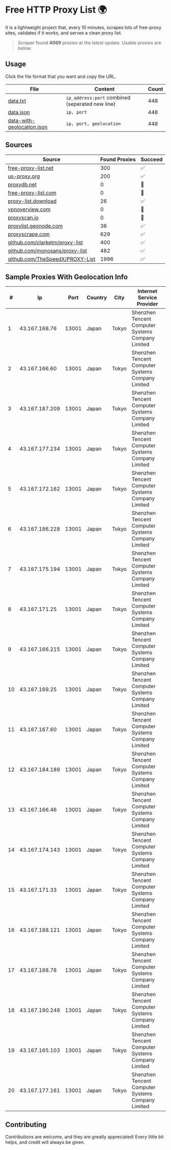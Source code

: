 
# Free HTTP Proxy List 🌍

It is a lightweight project that, every 10 minutes, scrapes lots of free-proxy sites, validates if it works, and serves a clean proxy list.


> Scraper found **4069** proxies at the latest update. Usable proxies are below.

## Usage

Click the file format that you want and copy the URL.


|File|Content|Count|
|----|-------|-----|
|[data.txt](https://raw.githubusercontent.com/themiralay/Proxy-List-World/master/data.txt)|`ip_address:port` combined (seperated new line)|448|
|[data.json](https://raw.githubusercontent.com/themiralay/Proxy-List-World/master/data.json)|`ip, port`|448|
|[data-with-geolocation.json](https://raw.githubusercontent.com/themiralay/Proxy-List-World/master/data-with-geolocation.json)|`ip, port, geolocation`|448|

## Sources

|Source|Found Proxies|Succeed|
|------|-------------|-------|
|[free-proxy-list.net](https://free-proxy-list.net)|300|✅|
|[us-proxy.org](https://www.us-proxy.org)|200|✅|
|[proxydb.net](http://proxydb.net)|0|🚫|
|[free-proxy-list.com](https://free-proxy-list.com/?page=&port=&type%5B%5D=http&type%5B%5D=https&up_time=0&search=Search)|0|🚫|
|[proxy-list.download](https://www.proxy-list.download/HTTP)|26|✅|
|[vpnoverview.com](https://vpnoverview.com/privacy/anonymous-browsing/free-proxy-servers)|0|🚫|
|[proxyscan.io](https://www.proxyscan.io)|0|🚫|
|[proxylist.geonode.com](https://proxylist.geonode.com/api/proxy-list?limit=300&page=1&sort_by=lastChecked&sort_type=desc&protocols=http,https)|36|✅|
|[proxyscrape.com](https://api.proxyscrape.com/v2/?request=displayproxies&protocol=http&timeout=10000&country=all&ssl=all&anonymity=all)|629|✅|
|[github.com/clarketm/proxy-list](https://raw.githubusercontent.com/clarketm/proxy-list/master/proxy-list-raw.txt)|400|✅|
|[github.com/monosans/proxy-list](https://raw.githubusercontent.com/monosans/proxy-list/main/proxies/http.txt)|482|✅|
|[github.com/TheSpeedX/PROXY-List](https://raw.githubusercontent.com/TheSpeedX/PROXY-List/master/http.txt)|1996|✅|


## Sample Proxies With Geolocation Info

|#|Ip|Port|Country|City|Internet Service Provider|
|-|--|----|-------|----|-------------------------|
|1|43.167.168.76|13001|Japan|Tokyo|Shenzhen Tencent Computer Systems Company Limited|
|2|43.167.166.60|13001|Japan|Tokyo|Shenzhen Tencent Computer Systems Company Limited|
|3|43.167.187.209|13001|Japan|Tokyo|Shenzhen Tencent Computer Systems Company Limited|
|4|43.167.177.234|13001|Japan|Tokyo|Shenzhen Tencent Computer Systems Company Limited|
|5|43.167.172.162|13001|Japan|Tokyo|Shenzhen Tencent Computer Systems Company Limited|
|6|43.167.186.228|13001|Japan|Tokyo|Shenzhen Tencent Computer Systems Company Limited|
|7|43.167.175.194|13001|Japan|Tokyo|Shenzhen Tencent Computer Systems Company Limited|
|8|43.167.171.25|13001|Japan|Tokyo|Shenzhen Tencent Computer Systems Company Limited|
|9|43.167.166.215|13001|Japan|Tokyo|Shenzhen Tencent Computer Systems Company Limited|
|10|43.167.169.25|13001|Japan|Tokyo|Shenzhen Tencent Computer Systems Company Limited|
|11|43.167.167.60|13001|Japan|Tokyo|Shenzhen Tencent Computer Systems Company Limited|
|12|43.167.184.189|13001|Japan|Tokyo|Shenzhen Tencent Computer Systems Company Limited|
|13|43.167.166.46|13001|Japan|Tokyo|Shenzhen Tencent Computer Systems Company Limited|
|14|43.167.174.143|13001|Japan|Tokyo|Shenzhen Tencent Computer Systems Company Limited|
|15|43.167.171.33|13001|Japan|Tokyo|Shenzhen Tencent Computer Systems Company Limited|
|16|43.167.188.121|13001|Japan|Tokyo|Shenzhen Tencent Computer Systems Company Limited|
|17|43.167.188.78|13001|Japan|Tokyo|Shenzhen Tencent Computer Systems Company Limited|
|18|43.167.190.248|13001|Japan|Tokyo|Shenzhen Tencent Computer Systems Company Limited|
|19|43.167.165.103|13001|Japan|Tokyo|Shenzhen Tencent Computer Systems Company Limited|
|20|43.167.177.161|13001|Japan|Tokyo|Shenzhen Tencent Computer Systems Company Limited|



## Contributing

Contributions are welcome, and they are greatly appreciated! Every
little bit helps, and credit will always be given.

